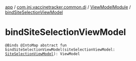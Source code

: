 [app](../../index.md) / [com.jnj.vaccinetracker.common.di](../index.md) / [ViewModelModule](index.md) / [bindSiteSelectionViewModel](./bind-site-selection-view-model.md)

# bindSiteSelectionViewModel

`@Binds @IntoMap abstract fun bindSiteSelectionViewModel(siteSelectionViewModel: `[`SiteSelectionViewModel`](../../com.jnj.vaccinetracker.siteselection/-site-selection-view-model/index.md)`): ViewModel`